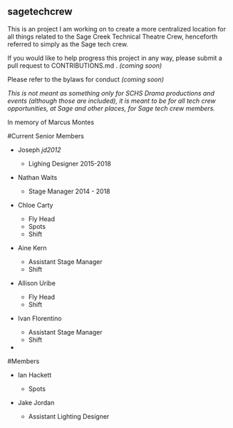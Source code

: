 ## sagetechcrew

This is an project I am working on to create a more centralized location for all things related to the Sage Creek Technical Theatre Crew, henceforth referred to simply as the Sage tech crew.

If you would like to help progress this project in any way, please submit a pull request to CONTRIBUTIONS.md . *(coming soon)*

Please refer to the bylaws for conduct *(coming soon)*

*This is not meant as something only for SCHS Drama productions and events (although those are included), it is meant to be for all tech crew opportunities, at Sage and other places, for Sage tech crew members.*

In memory of Marcus Montes


#Current Senior Members

- Joseph *jd2012*
  - Lighing Designer 2015-2018

- Nathan Waits
  - Stage Manager 2014 - 2018

- Chloe Carty
  - Fly Head
  - Spots
  - Shift

- Aine Kern
  - Assistant Stage Manager
  - Shift

- Allison Uribe
  - Fly Head
  - Shift
  
- Ivan Florentino
  - Assistant Stage Manager
  - Shift

- 



#Members

- Ian Hackett
  - Spots

- Jake Jordan
  - Assistant Lighting Designer



